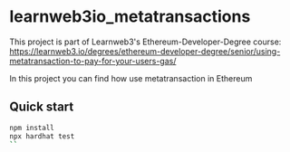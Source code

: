 # learnweb3io_metatransactions

This project is part of Learnweb3's Ethereum-Developer-Degree course: https://learnweb3.io/degrees/ethereum-developer-degree/senior/using-metatransaction-to-pay-for-your-users-gas/

In this project you can find how use metatransaction in Ethereum

## Quick start

```bash
npm install
npx hardhat test
``

